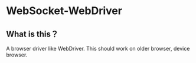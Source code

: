 # WebSocket-WebDriver
## What is this？
A browser driver like WebDriver.
This should work on older browser, device browser.
